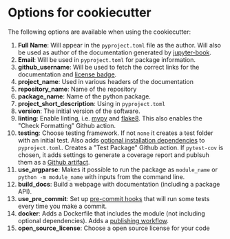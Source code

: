 # Options for cookiecutter
The following options are available when using the cookiecutter:

1. __Full Name__: Will appear in the `pyproject.toml` file as the author. Will also be used as author of the documentation generated by [jupyter-book](https://scientificcomputing.github.io/reproducibility/part3/publishing.html).
2. __Email__: Will be used in `pyproject.toml` for package information.
3. __github\_username__: Will be used to fetch the correct links for the documentation and [license badge](https://scientificcomputing.github.io/reproducibility/part5/badges.html#licence).
4. __project\_name__: Used in various headers of the documentation
5. __repository\_name__: Name of the repository
6. __package\_name__: Name of the python package.
7. __project\_short\_description__: Using in `pyproject.toml`
8. __version__: The initial version of the software.
9. __linting__: Enable linting, i.e. [mypy](https://scientificcomputing.github.io/reproducibility/part1/typing.html) and [flake8](https://scientificcomputing.github.io/reproducibility/part1/linting.html). This also enables the "Check Formatting" Github action.
10. __testing__: Choose testing framework. If not `none` it creates a test folder with an initial test. Also adds [optional installation dependencies](https://scientificcomputing.github.io/reproducibility/part1/packaging.html#optional-dependencies) to `pyproject.toml`. Creates a "Test Package" Github action. If `pytest-cov` is chosen, it adds settings to generate a coverage report and publsuh them as a [Github artifact](https://scientificcomputing.github.io/reproducibility/part1/coverage.html).
11. __use\_argparse__: Makes it possible to run the package as `module_name` or `python -m module_name` with inputs from the command line.
12. __build\_docs__: Build a webpage with documentation (including a package API).
13. __use_pre_commit__: Set up [pre-commit hooks](https://pre-commit.com) that will run some tests every time you make a commit.
14. __docker__: Adds a Dockerfile that includes the module (not including optional dependencies). Adds a [publishing workflow](https://scientificcomputing.github.io/reproducibility/part4/docker.html#github-packages).
15. __open\_source\_license__: Choose a open source license for your code